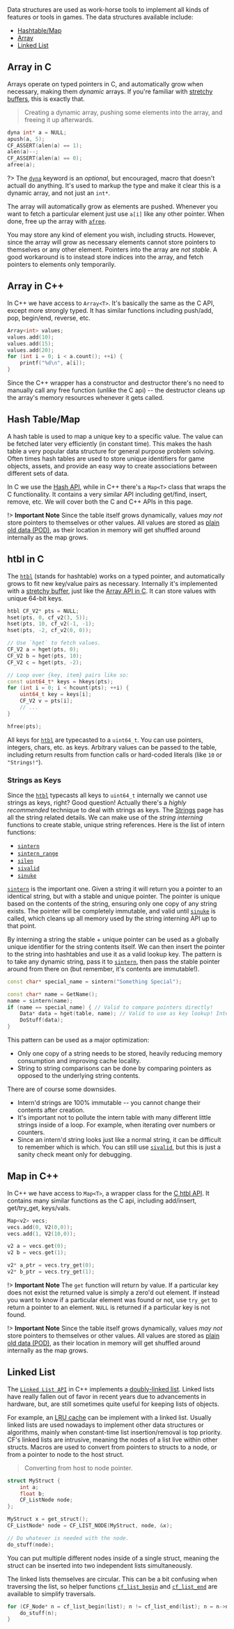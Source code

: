 [](../header.md ':include')

<br>

Data structures are used as work-horse tools to implement all kinds of features or tools in games. The data structures available include:

- [Hashtable/Map](https://randygaul.github.io/cute_framework/#/api_reference?id=hash)
- [Array](https://randygaul.github.io/cute_framework/#/api_reference?id=array)
- [Linked List](https://randygaul.github.io/cute_framework/#/api_reference?id=list)

## Array in C

Arrays operate on typed pointers in C, and automatically grow when necessary, making them _dynamic_ arrays. If you're familiar with [stretchy buffers](https://github.com/creikey/stretchy-buff), this is exactly that.

> Creating a dynamic array, pushing some elements into the array, and freeing it up afterwards.

```cpp
dyna int* a = NULL;
apush(a, 5);
CF_ASSERT(alen(a) == 1);
alen(a)--;
CF_ASSERT(alen(a) == 0);
afree(a);
```

?> The [`dyna`](https://randygaul.github.io/cute_framework/#/array/dyna) keyword is an _optional_, but encouraged, macro that doesn't actuall do anything. It's used to markup the type and make it clear this is a dynamic array, and not just an `int*`.

The array will automatically grow as elements are pushed. Whenever you want to fetch a particular element just use `a[i]` like any other pointer. When done, free up the array with [`afree`](https://randygaul.github.io/cute_framework/#/array/afree).

You may store any kind of element you wish, including structs. However, since the array will grow as necessary elements cannot store pointers to themselves or any other element. Pointers into the array are _not stable_. A good workaround is to instead store indices into the array, and fetch pointers to elements only temporarily.

## Array in C++

In C++ we have access to `Array<T>`. It's basically the same as the C API, except more strongly typed. It has similar functions including push/add, pop, begin/end, reverse, etc.

```cpp
Array<int> values;
values.add(10);
values.add(15);
values.add(20);
for (int i = 0; i < a.count(); ++i) {
	printf("%d\n", a[i]);
}
```

Since the C++ wrapper has a constructor and destructor there's no need to manually call any free function (unlike the C api) -- the destructor cleans up the array's memory resources whenever it gets called.

## Hash Table/Map

A hash table is used to map a unique key to a specific value. The value can be fetched later very efficiently (in constant time). This makes the hash table a very popular data structure for general purpose problem solving. Often times hash tables are used to store unique identifiers for game objects, assets, and provide an easy way to create associations between different sets of data.

In C we use the [Hash API](https://randygaul.github.io/cute_framework/#/api_reference?id=hash), while in C++ there's a `Map<T>` class that wraps the C functionality. It contains a very similar API including get/find, insert, remove, etc. We will cover both the C and C++ APIs in this page.

!> **Important Note** Since the table itself grows dynamically, values _may not_ store pointers to themselves or other values. All values are stored as [plain old data (POD)](https://stackoverflow.com/questions/146452/what-are-pod-types-in-c), as their location in memory will get shuffled around internally as the map grows.

## htbl in C

The [`htbl`](https://randygaul.github.io/cute_framework/#/hash/htbl) (stands for hashtable) works on a typed pointer, and automatically grows to fit new key/value pairs as necessary. Internally it's implemented with a [stretchy buffer](https://github.com/creikey/stretchy-buff), just like the [Array API in C](https://randygaul.github.io/cute_framework/#/topics/data_structures?id=array). It can store values with unique 64-bit keys.

```cpp
htbl CF_V2* pts = NULL;
hset(pts, 0, cf_v2(3, 5));
hset(pts, 10, cf_v2(-1, -1);
hset(pts, -2, cf_v2(0, 0));

// Use `hget` to fetch values.
CF_V2 a = hget(pts, 0);
CF_V2 b = hget(pts, 10);
CF_V2 c = hget(pts, -2);

// Loop over {key, item} pairs like so:
const uint64_t* keys = hkeys(pts);
for (int i = 0; i < hcount(pts); ++i) {
    uint64_t key = keys[i];
    CF_V2 v = pts[i];
    // ...
}

hfree(pts);
```

All keys for [`htbl`](https://randygaul.github.io/cute_framework/#/hash/htbl) are typecasted to a `uint64_t`. You can use pointers, integers, chars, etc. as keys. Arbitrary values can be passed to the table, including return results from function calls or hard-coded literals (like `10` or `"Strings!"`).

### Strings as Keys

Since the [`htbl`](https://randygaul.github.io/cute_framework/#/hash/htbl) typecasts all keys to `uint64_t` internally we cannot use strings as keys, right? Good question! Actually there's a _highly recommended_ technique to deal with strings as keys. The [Strings](https://randygaul.github.io/cute_framework/#/topics/strings) page has all the string related details. We can make use of the _string interning_ functions to create stable, unique string references. Here is the list of intern functions:

* [`sintern`](https://randygaul.github.io/cute_framework/#/string/sintern)
* [`sintern_range`](https://randygaul.github.io/cute_framework/#/string/sintern_range)
* [`silen`](https://randygaul.github.io/cute_framework/#/string/silen)
* [`sivalid`](https://randygaul.github.io/cute_framework/#/string/sivalid)
* [`sinuke`](https://randygaul.github.io/cute_framework/#/string/sinuke)

[`sintern`](https://randygaul.github.io/cute_framework/#/string/sintern) is the important one. Given a string it will return you a pointer to an identical string, but with a stable and unique pointer. The pointer is unique based on the contents of the string, ensuring only one copy of any string exists. The pointer will be completely immutable, and valid until [`sinuke`](https://randygaul.github.io/cute_framework/#/string/sinuke) is called, which cleans up all memory used by the string interning API up to that point.

By interning a string the stable + unique pointer can be used as a globally unique identifier for the string contents itself. We can then insert the pointer to the string into hashtables and use it as a valid lookup key. The pattern is to take any dynamic string, pass it to [`sintern`](https://randygaul.github.io/cute_framework/#/string/sintern), then pass the stable pointer around from there on (but remember, it's contents are immutable!).

```cpp
const char* special_name = sintern("Something Special");

const char* name = GetName();
name = sintern(name);
if (name == special_name) { // Valid to compare pointers directly!
	Data* data = hget(table, name); // Valid to use as key lookup! Internally compares pointers directly.
	DoStuff(data);
}
```

This pattern can be used as a major optimization:

- Only one copy of a string needs to be stored, heavily reducing memory consumption and improving cache locality.
- String to string comparisons can be done by comparing pointers as opposed to the underlying string contents.

There are of course some downsides.

- Intern'd strings are 100% immutable -- you cannot change their contents after creation.
- It's important not to pollute the intern table with many different little strings inside of a loop. For example, when iterating over numbers or counters.
- Since an intern'd string looks just like a normal string, it can be difficult to remember which is which. You can still use [`sivalid`](https://randygaul.github.io/cute_framework/#/string/sivalid), but this is just a sanity check meant only for debugging.

## Map in C++

In C++ we have access to `Map<T>`, a wrapper class for the [C htbl API](https://randygaul.github.io/cute_framework/#/topics/data_structures?id=hash-tablemap). It contains many similar functions as the C api, including add/insert, get/try_get, keys/vals.

```cpp
Map<v2> vecs;
vecs.add(0, V2(0,0));
vecs.add(1, V2(10,0));

v2 a = vecs.get(0);
v2 b = vecs.get(1);

v2* a_ptr = vecs.try_get(0);
v2* b_ptr = vecs.try_get(1);
```

!> **Important Note** The `get` function will return by value. If a particular key does not exist the returned value is simply a zero'd out element. If instead you want to know if a particular element was found or not, use `try_get` to return a pointer to an element. `NULL` is returned if a particular key is not found.

!> **Important Note** Since the table itself grows dynamically, values _may not_ store pointers to themselves or other values. All values are stored as [plain old data (POD)](https://stackoverflow.com/questions/146452/what-are-pod-types-in-c), as their location in memory will get shuffled around internally as the map grows.

## Linked List

The [`Linked List API`](https://randygaul.github.io/cute_framework/#/api_reference?id=list) in C++ implements a [doubly-linked list](https://en.wikipedia.org/wiki/Doubly_linked_list). Linked lists have really fallen out of favor in recent years due to advancements in hardware, but, are still sometimes quite useful for keeping lists of objects.

For example, an [LRU cache](https://leetcode.com/problems/lru-cache/) can be implement with a linked list. Usually linked lists are used nowadays to implement other data structures or algorithms, mainly when constant-time list insertion/removal is top priority. CF's linked lists are intrusive, meaning the nodes of a list live within other structs. Macros are used to convert from pointers to structs to a node, or from a pointer to node to the host struct.

> Converting from host to node pointer.

```cpp
struct MyStruct {
    int a;
    float b;
    CF_ListNode node;
};

MyStruct x = get_struct();
CF_ListNode* node = CF_LIST_NODE(MyStruct, node, &x);

// Do whatever is needed with the node.
do_stuff(node);
```

You can put multiple different nodes inside of a single struct, meaning the struct can be inserted into two independent lists simultaneously.

The linked lists themselves are circular. This can be a bit confusing when traversing the list, so helper functions [`cf_list_begin`](https://randygaul.github.io/cute_framework/#/list/cf_list_begin) and [`cf_list_end`](https://randygaul.github.io/cute_framework/#/list/cf_list_end) are available to simplify traversals.

```cpp
for (CF_Node* n = cf_list_begin(list); n != cf_list_end(list); n = n->next) {
    do_stuff(n);
}
```
